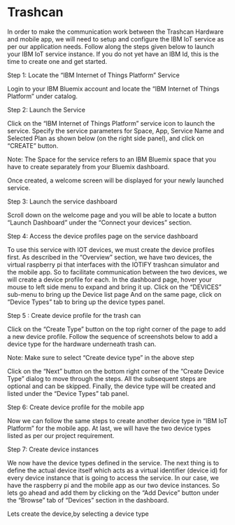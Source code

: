 # Trashcan
In order to make the communication work between the Trashcan Hardware and mobile app, we will need to setup and configure the IBM IoT service as per our application needs. Follow along the steps given below to launch your IBM IoT service instance. If you do not yet have an IBM Id, this is the time to create one and get started.

Step 1: Locate the “IBM Internet of Things Platform” Service

Login to your IBM Bluemix account and locate the “IBM Internet of Things Platform” under catalog.

Step 2: Launch the Service

Click on the “IBM Internet of Things Platform” service icon to launch the service. Specify the service parameters for Space, App, Service Name and Selected Plan as shown below (on the right side panel), and click on “CREATE” button.

Note: The Space for the service refers to an IBM Bluemix space that you have to create separately from your Bluemix dashboard.

Once created, a welcome screen will be displayed for your newly launched service.

Step 3: Launch the service dashboard

Scroll down on the welcome page and you will be able to locate a button “Launch Dashboard” under the “Connect your devices” section.

Step 4: Access the device profiles page on the service dashboard

To use this service with IOT devices, we must create the device profiles first. As described in the “Overview” section, we have two devices, the virtual raspberry pi that interfaces with the IOTIFY trashcan simulator and the mobile app. So to facilitate communication between the two devices, we will create a device profile for each.
In the dashboard page, hover your mouse to left side menu to expand and bring it up.
Click on the “DEVICES” sub-menu to bring up the Device list page
And on the same page, click on “Device Types” tab to bring up the device types panel.

Step 5 : Create device profile for the trash can 

Click on the “Create Type” button on the top right corner of the page to add a new device profile. Follow the sequence of screenshots below to add a device type for the hardware underneath trash can.

Note: Make sure to select “Create device type” in the above step

Click on the “Next” button on the bottom right corner of the “Create Device Type” dialog to move through the steps. All the subsequent steps are optional and can be skipped. Finally, the device type will be created and listed under the “Device Types” tab panel.

Step 6: Create device profile for the mobile app

Now we can follow the same steps to create another device type in “IBM IoT Platform” for the mobile app.
At last, we will have the two device types listed as per our project requirement.

Step 7: Create device instances

We now have the device types defined in the service. The next thing is to define the actual device itself which acts as a virtual identifier (device id) for every device instance that is going to access the service. In our case, we have the raspberry pi and the mobile app as our two device instances.
So lets go ahead and add them by clicking on the “Add Device” button under the “Browse” tab of “Devices” section in the dashboard.

Lets create the device,by selecting a device type
